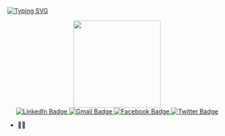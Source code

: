[![Typing SVG](https://readme-typing-svg.herokuapp.com?font=Fira+Code&weight=900&size=24&pause=1000&color=E3CBF7&center=true&vCenter=true&random=false&width=435&lines=Welcome+to+my+world)](https://git.io/typing-svg)
<div id="header" align="center">
  <img src="https://media.giphy.com/media/hpXdHPfFI5wTABdDx9/giphy.gif" width="200"/>
</div>

<div id="header" align="center">
  <a href="www.linkedin.com/in/marah-osman">
    <img src="https://img.shields.io/badge/LinkedIn-blue?style=for-the-badge&logo=linkedin&logoColor=white" alt="LinkedIn Badge"/>
  </a>
   <a href="https://www.linkedin.com/in/mohamed-ahmed-97a3691b2/">
    <img src="https://img.shields.io/badge/Gmail-blue?style=for-the-badge&logo=Gmail&logoColor=white" alt="Gmail Badge"/>
  </a>
   <a href="https://www.linkedin.com/in/mohamed-ahmed-97a3691b2/">
    <img src="https://img.shields.io/badge/Facebook-blue?style=for-the-badge&logo=Facebook&logoColor=white" alt="Facebook Badge"/>
  </a>
   <a href="https://www.linkedin.com/in/mohamed-ahmed-97a3691b2/">
    <img src="https://img.shields.io/badge/Twitter-blue?style=for-the-badge&logo=Twitter&logoColor=white" alt="Twitter Badge"/>
  </a>
</div>
<div ></div>

- 👨‍💻
